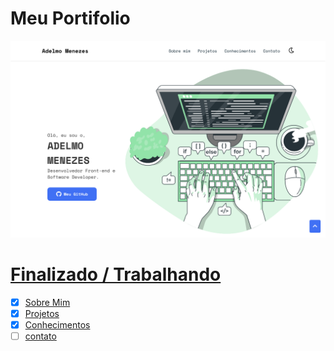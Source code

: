 # Meu Portifolio

<p align="center">
  <a href="https://portfolio-adelmo.vercel.app">
  <img src="img-portfolio.png" title="Imagem do meu site">
</p>

# Finalizado / Trabalhando

- [x] Sobre Mim
- [x] Projetos
- [x] Conhecimentos
- [ ] contato 
